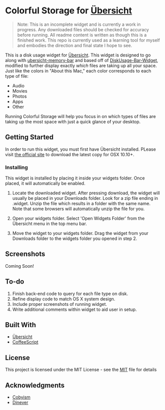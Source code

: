 # Colorful Storage for [Übersicht](http://tracesof.net/uebersicht/)

>Note: This is an incomplete widget and is currently a work in progress. Any downloaded files should be checked for accuracy before running. All readme content is written as though this is a finished work. This repo is currently used as a learning tool for myself and embodies the direction and final state I hope to see.

This is a disk usage widget for [Übersicht](http://tracesof.net/uebersicht/). This widget is designed to go along with [ubersicht-memory-bar](https://github.com/cobyism/ubersicht-memory-bar) and based off of [DiskUsage-Bar-Widget](https://github.com/dinever/DiskUsage-Bar-Widget), modified to further display exactly _which_ files are taking up all your space. Just like the colors in "About this Mac," each color corresponds to each type of file:

* Audio
* Movies
* Photos
* Apps
* Other

Running Colorful Storage will help you focus in on which types of files are taking up the most space with just a quick glance of your desktop.

## Getting Started

In order to run this widget, you must first have Übersicht installed. PLease visit [the official site](http://tracesof.net/uebersicht/) to download the latest copy for OSX 10.10+.

### Installing

This widget is installed by placing it inside your widgets folder. Once placed, it will automatically be enabled.

1. Locate the downloaded widget.
After pressing download, the widget will usually be placed in your Downloads folder. Look for a zip file ending in .widget. Unzip the file which results in a folder with the same name. Note that some browsers will automatically unzip the file for you.

2. Open your widgets folder.
Select 'Open Widgets Folder' from the Übersicht menu in the top menu bar.

3. Move the widget to your widgets folder.
Drag the widget from your Downloads folder to the widgets folder you opened in step 2.

## Screenshots

Coming Soon!

## To-do

1. Finish back-end code to query for each file type on disk.
2. Refine display code to match OS X system design.
3. Include proper screenshots of running widget.
4. Write additional comments within widget to aid user in setup. 

## Built With

* [Übersicht](http://tracesof.net/uebersicht/)
* [CoffeeScript](http://coffeescript.org/)

## License

This project is licensed under the MIT License - see the [MIT](./LICENSE) file for details

## Acknowledgments

* [Cobyism](https://github.com/cobyism)
* [Dinever](https://github.com/dinever)

